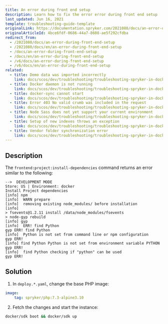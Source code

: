 ```yaml
---
title: An error during front end setup
description: Learn how to fix the error error during front end setup
last_updated: Jun 16, 2021
template: troubleshooting-guide-template
originalLink: https://documentation.spryker.com/2021080/docs/an-error-during-front-end-setup
originalArticleId: 4bce6fdf-0686-44a7-8608-ae5f292cfdba
redirect_from:
  - /2021080/docs/an-error-during-front-end-setup
  - /2021080/docs/en/an-error-during-front-end-setup
  - /docs/an-error-during-front-end-setup
  - /docs/en/an-error-during-front-end-setup
  - /v6/docs/an-error-during-front-end-setup
  - /v6/docs/en/an-error-during-front-end-setup
related:
  - title: Demo data was imported incorrectly
    link: docs/scos/dev/troubleshooting/troubleshooting-spryker-in-docker-issues/troubleshooting-docker-installation/demo-data-was-imported-incorrectly.html
  - title: Docker daemon is not running
    link: docs/scos/dev/troubleshooting/troubleshooting-spryker-in-docker-issues/troubleshooting-docker-installation/docker-daemon-is-not-running.html
  - title: docker-sync cannot start
    link: docs/scos/dev/troubleshooting/troubleshooting-spryker-in-docker-issues/troubleshooting-docker-installation/docker-sync-cannot-start.html
  - title: Error 403 No valid crumb was included in the request
    link: docs/scos/dev/troubleshooting/troubleshooting-spryker-in-docker-issues/troubleshooting-docker-installation/error-403-no-valid-crumb-was-included-in-the-request.html
  - title: Node Sass does not yet support your current environment
    link: docs/scos/dev/troubleshooting/troubleshooting-spryker-in-docker-issues/troubleshooting-docker-installation/node-saas-does-not-yet-support-your-current-environment.html
  - title: Setup of new indexes throws an exception
    link: docs/scos/dev/troubleshooting/troubleshooting-spryker-in-docker-issues/troubleshooting-docker-installation/setup-of-new-indexes-throws-an-exception.html
  - title: Vendor folder synchronization error
    link: docs/scos/dev/troubleshooting/troubleshooting-spryker-in-docker-issues/troubleshooting-docker-installation/vendor-folder-synchronization-error.html
---
```


## Description

The `frontend:project:install-dependencies` command returns an error similar to the following:

```
-->  DEVELOPMENT MODE
Store: US | Environment: docker
Install Project dependencies
[info] npm
[info]  WARN prepare
[info]  removing existing node_modules/ before installation
[info]
> fsevents@1.2.11 install /data/node_modules/fsevents
> node-gyp rebuild
[info] gyp
[info]  ERR! find Python
gyp ERR! find Python
[info]  Python is not set from command line or npm configuration
gyp ERR!
[info] find Python Python is not set from environment variable PYTHON
gyp ERR!
[info]  find Python checking if "python" can be used
gyp ERR!
```

## Solution

1. In `deploy.*.yaml`, change the base PHP image:
   
```yaml
image:
    tag: spryker/php:7.3-alpine3.10
```

2. Fetch the changes and start the instance:

```bash
docker/sdk boot && docker/sdk up
```
